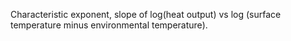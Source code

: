 ﻿Characteristic exponent, slope of log(heat output) vs log (surface temperature minus environmental temperature).
